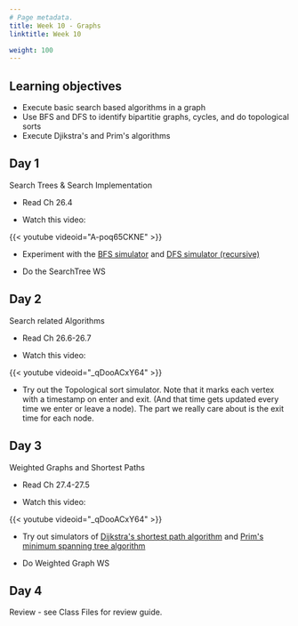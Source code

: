 ```yaml
---
# Page metadata.
title: Week 10 - Graphs
linktitle: Week 10

weight: 100
---
```


## Learning objectives

* Execute basic search based algorithms in a graph
* Use BFS and DFS to identify bipartitie graphs, cycles, and do topological sorts
* Execute Djikstra's and Prim's algorithms

## Day 1

Search Trees & Search Implementation

* Read Ch 26.4

* Watch this video:

{{< youtube videoid="A-poq65CKNE" >}}

* Experiment with the [BFS simulator](http://computerscience.chemeketa.edu/UCSFDataStructures/BFS.html)
and [DFS simulator (recursive)](http://computerscience.chemeketa.edu/UCSFDataStructures/DFS.html)

* Do the SearchTree WS

## Day 2

Search related Algorithms

* Read Ch 26.6-26.7

* Watch this video:

{{< youtube videoid="_qDooACxY64" >}}

* Try out the Topological sort simulator. Note that it marks each vertex with a timestamp on
enter and exit. (And that time gets updated every time we enter or leave a node). The part we
really care about is the exit time for each node.

## Day 3

Weighted Graphs and Shortest Paths

* Read Ch 27.4-27.5

* Watch this video:

{{< youtube videoid="_qDooACxY64" >}}

* Try out simulators of [Dijkstra's shortest path algorithm](http://computerscience.chemeketa.edu/UCSFDataStructures/Dijkstra.html)
and [Prim's minimum spanning tree algorithm](http://computerscience.chemeketa.edu/UCSFDataStructures/Primm.html)

* Do Weighted Graph WS

## Day 4

Review - see Class Files for review guide.
